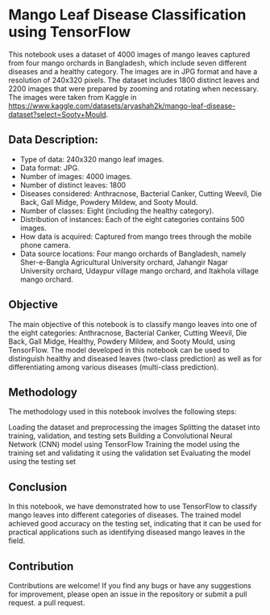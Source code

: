 # Mango Leaf Disease Classification using TensorFlow
This notebook uses a dataset of 4000 images of mango leaves captured from four mango orchards in Bangladesh, which include seven different diseases and a healthy category. The images are in JPG format and have a resolution of 240x320 pixels. The dataset includes 1800 distinct leaves and 2200 images that were prepared by zooming and rotating when necessary. The images were taken from Kaggle in https://www.kaggle.com/datasets/aryashah2k/mango-leaf-disease-dataset?select=Sooty+Mould.

## Data Description:
- Type of data: 240x320 mango leaf images.
- Data format: JPG.
- Number of images: 4000 images.
- Number of distinct leaves: 1800
- Diseases considered: Anthracnose, Bacterial Canker, Cutting Weevil, Die Back, Gall Midge, Powdery Mildew, and Sooty Mould.
- Number of classes: Eight (including the healthy category).
- Distribution of instances: Each of the eight categories contains 500 images.
- How data is acquired: Captured from mango trees through the mobile phone camera.
- Data source locations: Four mango orchards of Bangladesh, namely Sher-e-Bangla Agricultural University orchard, Jahangir Nagar University orchard, Udaypur village mango orchard, and Itakhola village mango orchard.
 
## Objective
The main objective of this notebook is to classify mango leaves into one of the eight categories: Anthracnose, Bacterial Canker, Cutting Weevil, Die Back, Gall Midge, Healthy, Powdery Mildew, and Sooty Mould, using TensorFlow. The model developed in this notebook can be used to distinguish healthy and diseased leaves (two-class prediction) as well as for differentiating among various diseases (multi-class prediction).

## Methodology
The methodology used in this notebook involves the following steps:

Loading the dataset and preprocessing the images
Splitting the dataset into training, validation, and testing sets
Building a Convolutional Neural Network (CNN) model using TensorFlow
Training the model using the training set and validating it using the validation set
Evaluating the model using the testing set

## Conclusion
In this notebook, we have demonstrated how to use TensorFlow to classify mango leaves into different categories of diseases. The trained model achieved good accuracy on the testing set, indicating that it can be used for practical applications such as identifying diseased mango leaves in the field.

## Contribution
Contributions are welcome! If you find any bugs or have any suggestions for improvement, please open an issue in the repository or submit a pull request.
a pull request.

